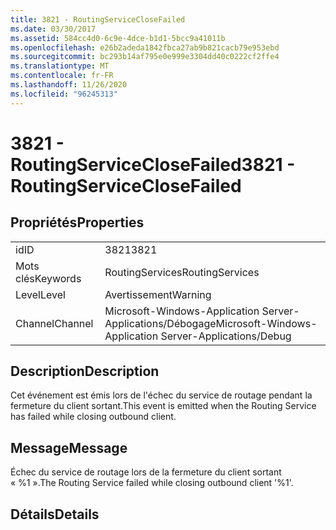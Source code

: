 ```yaml
---
title: 3821 - RoutingServiceCloseFailed
ms.date: 03/30/2017
ms.assetid: 584cc4d0-6c9e-4dce-b1d1-5bcc9a41011b
ms.openlocfilehash: e26b2adeda1842fbca27ab9b821cacb79e953ebd
ms.sourcegitcommit: bc293b14af795e0e999e3304dd40c0222cf2ffe4
ms.translationtype: MT
ms.contentlocale: fr-FR
ms.lasthandoff: 11/26/2020
ms.locfileid: "96245313"
---
```

# <a name="3821---routingserviceclosefailed"></a><span data-ttu-id="72b21-102">3821 - RoutingServiceCloseFailed</span><span class="sxs-lookup"><span data-stu-id="72b21-102">3821 - RoutingServiceCloseFailed</span></span>

## <a name="properties"></a><span data-ttu-id="72b21-103">Propriétés</span><span class="sxs-lookup"><span data-stu-id="72b21-103">Properties</span></span>  
  
|||  
|-|-|  
|<span data-ttu-id="72b21-104">id</span><span class="sxs-lookup"><span data-stu-id="72b21-104">ID</span></span>|<span data-ttu-id="72b21-105">3821</span><span class="sxs-lookup"><span data-stu-id="72b21-105">3821</span></span>|  
|<span data-ttu-id="72b21-106">Mots clés</span><span class="sxs-lookup"><span data-stu-id="72b21-106">Keywords</span></span>|<span data-ttu-id="72b21-107">RoutingServices</span><span class="sxs-lookup"><span data-stu-id="72b21-107">RoutingServices</span></span>|  
|<span data-ttu-id="72b21-108">Level</span><span class="sxs-lookup"><span data-stu-id="72b21-108">Level</span></span>|<span data-ttu-id="72b21-109">Avertissement</span><span class="sxs-lookup"><span data-stu-id="72b21-109">Warning</span></span>|  
|<span data-ttu-id="72b21-110">Channel</span><span class="sxs-lookup"><span data-stu-id="72b21-110">Channel</span></span>|<span data-ttu-id="72b21-111">Microsoft-Windows-Application Server-Applications/Débogage</span><span class="sxs-lookup"><span data-stu-id="72b21-111">Microsoft-Windows-Application Server-Applications/Debug</span></span>|  
  
## <a name="description"></a><span data-ttu-id="72b21-112">Description</span><span class="sxs-lookup"><span data-stu-id="72b21-112">Description</span></span>  

 <span data-ttu-id="72b21-113">Cet événement est émis lors de l'échec du service de routage pendant la fermeture du client sortant.</span><span class="sxs-lookup"><span data-stu-id="72b21-113">This event is emitted when the Routing Service has failed while closing outbound client.</span></span>  
  
## <a name="message"></a><span data-ttu-id="72b21-114">Message</span><span class="sxs-lookup"><span data-stu-id="72b21-114">Message</span></span>  

 <span data-ttu-id="72b21-115">Échec du service de routage lors de la fermeture du client sortant « %1 ».</span><span class="sxs-lookup"><span data-stu-id="72b21-115">The Routing Service failed while closing outbound client '%1'.</span></span>  
  
## <a name="details"></a><span data-ttu-id="72b21-116">Détails</span><span class="sxs-lookup"><span data-stu-id="72b21-116">Details</span></span>

